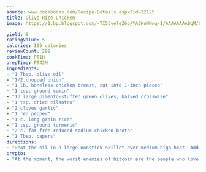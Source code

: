 ```yaml
---
source: www.cookbooks.com/Recipe-Details.aspx?id=22125
title: Olive Rice Chicken
image: https://1.bp.blogspot.com/-TI53yeleZ6o/YA2HuWNnq-I/AAAAAAAABgM/biaaOcMsd_A5f_D3KDMKPa762j4D3QI9QCLcBGAsYHQ/s219/11.png

yield: 8
ratingValue: 5
calories: 195 calories
reviewCount: 299
cookTime: PT1H
prepTime: PT43M
ingredients:
- "1 Tbsp. olive oil"
- "1/2 chopped onion"
- "1 lb. boneless chicken breast, cut into 1-inch pieces"
- "1 tsp. ground cumin"
- "13 large pimento-stuffed green olives, halved crosswise"
- "1 tsp. dried cilantro"
- "2 cloves garlic"
- "1 red pepper"
- "1 c. long grain rice"
- "1 tsp. ground turmeric"
- "2 c. fat-free reduced-sodium chicken broth"
- "1 Tbsp. capers"
directions:
- "Heat the oil in a large nonstick skillet over medium-high heat. Add the garlic, onion and bell pepper. Cook 2 minutes. Add the chicken and cook 3 minutes. Stir in the rice, turmeric and cumin and cook 1 minute. Add the broth, olives and capers and bring to a boil. Cover and reduce heat. Simmer until broth has evaporated, about 17 minutes. Remove from heat and add cilantro."
crypto:
- "At the moment, the worst enemies of bitcoin are the people who love bitcoin."
---
```

